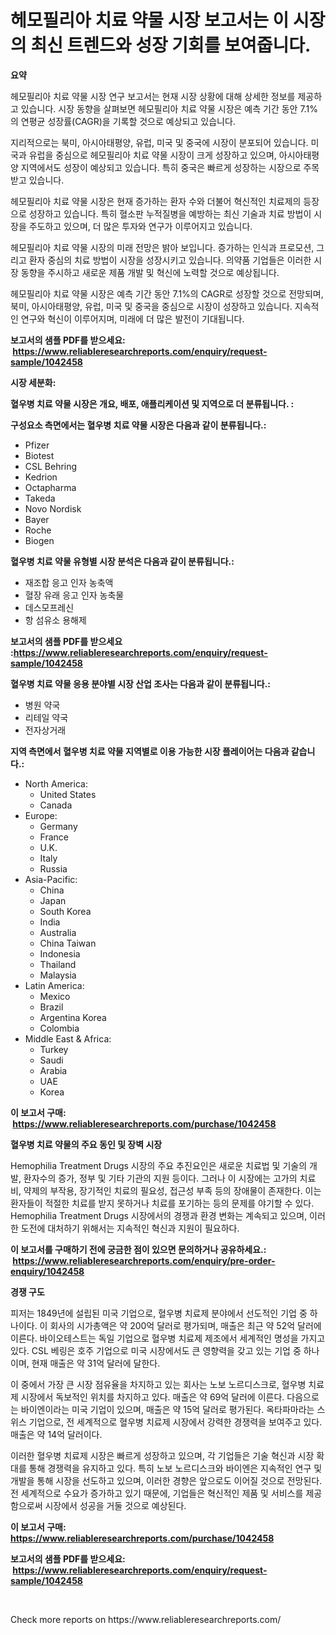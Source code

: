 <p><h1>헤모필리아 치료 약물 시장 보고서는 이 시장의 최신 트렌드와 성장 기회를 보여줍니다.</h1></p><p><strong>요약</strong></p>
<p><p>헤모필리아 치료 약물 시장 연구 보고서는 현재 시장 상황에 대해 상세한 정보를 제공하고 있습니다. 시장 동향을 살펴보면 헤모필리아 치료 약물 시장은 예측 기간 동안 7.1%의 연평균 성장률(CAGR)을 기록할 것으로 예상되고 있습니다.</p><p>지리적으로는 북미, 아시아태평양, 유럽, 미국 및 중국에 시장이 분포되어 있습니다. 미국과 유럽을 중심으로 헤모필리아 치료 약물 시장이 크게 성장하고 있으며, 아시아태평양 지역에서도 성장이 예상되고 있습니다. 특히 중국은 빠르게 성장하는 시장으로 주목받고 있습니다.</p><p>헤모필리아 치료 약물 시장은 현재 증가하는 환자 수와 더불어 혁신적인 치료제의 등장으로 성장하고 있습니다. 특히 혈소판 누적질병을 예방하는 최신 기술과 치료 방법이 시장을 주도하고 있으며, 더 많은 투자와 연구가 이루어지고 있습니다.</p><p>헤모필리아 치료 약물 시장의 미래 전망은 밝아 보입니다. 증가하는 인식과 프로모션, 그리고 환자 중심의 치료 방법이 시장을 성장시키고 있습니다. 의약품 기업들은 이러한 시장 동향을 주시하고 새로운 제품 개발 및 혁신에 노력할 것으로 예상됩니다.</p><p>헤모필리아 치료 약물 시장은 예측 기간 동안 7.1%의 CAGR로 성장할 것으로 전망되며, 북미, 아시아태평양, 유럽, 미국 및 중국을 중심으로 시장이 성장하고 있습니다. 지속적인 연구와 혁신이 이루어지며, 미래에 더 많은 발전이 기대됩니다.</p></p>
<p><strong>보고서의 샘플 PDF를 받으세요: &nbsp;<a href="https://www.reliableresearchreports.com/enquiry/request-sample/1042458">https://www.reliableresearchreports.com/enquiry/request-sample/1042458</a></strong></p>
<p><strong>시장 세분화:</strong></p>
<p><strong> 혈우병 치료 약물 시장은 개요, 배포, 애플리케이션 및 지역으로 더 분류됩니다. :</strong></p>
<p><strong>구성요소 측면에서는 혈우병 치료 약물 시장은 다음과 같이 분류됩니다.:</strong></p>
<p><ul><li>Pfizer</li><li>Biotest</li><li>CSL Behring</li><li>Kedrion</li><li>Octapharma</li><li>Takeda</li><li>Novo Nordisk</li><li>Bayer</li><li>Roche</li><li>Biogen</li></ul></p>
<p><strong> 혈우병 치료 약물 유형별 시장 분석은 다음과 같이 분류됩니다.:</strong></p>
<p><ul><li>재조합 응고 인자 농축액</li><li>혈장 유래 응고 인자 농축물</li><li>데스모프레신</li><li>항 섬유소 용해제</li></ul></p>
<p><strong>보고서의 샘플 PDF를 받으세요 :<a href="https://www.reliableresearchreports.com/enquiry/request-sample/1042458">https://www.reliableresearchreports.com/enquiry/request-sample/1042458</a></strong></p>
<p><strong> 혈우병 치료 약물 응용 분야별 시장 산업 조사는 다음과 같이 분류됩니다.:</strong></p>
<p><ul><li>병원 약국</li><li>리테일 약국</li><li>전자상거래</li></ul></p>
<p><strong>지역 측면에서 혈우병 치료 약물 지역별로 이용 가능한 시장 플레이어는 다음과 같습니다.:</strong></p>
<p><ul>
    <li>
        North America:
        <ul>
            <li>United States</li>
            <li>Canada</li>
        </ul>
    </li>
    <li>
        Europe:
        <ul>
            <li>Germany</li>
            <li>France</li>
            <li>U.K.</li>
            <li>Italy</li>
            <li>Russia</li>
        </ul>
    </li>
    <li>
        Asia-Pacific:
        <ul>
            <li>China</li>
            <li>Japan</li>
            <li>South Korea</li>
            <li>India</li>
            <li>Australia</li>
            <li>China Taiwan</li>
            <li>Indonesia</li>
            <li>Thailand</li>
            <li>Malaysia</li>
        </ul>
    </li>
    <li>
        Latin America:
        <ul>
            <li>Mexico</li>
            <li>Brazil</li>
            <li>Argentina Korea</li>
            <li>Colombia</li>
        </ul>
    </li>
    <li>
        Middle East & Africa:
        <ul>
            <li>Turkey</li>
            <li>Saudi</li>
            <li>Arabia</li>
            <li>UAE</li>
            <li>Korea</li>
        </ul>
    </li>
    </ul></p>
<p><strong>이 보고서 구매: &nbsp;<a href="https://www.reliableresearchreports.com/purchase/1042458">https://www.reliableresearchreports.com/purchase/1042458</a></strong></p>
<p><strong>혈우병 치료 약물의 주요 동인 및 장벽 시장</strong></p>
<p><p>Hemophilia Treatment Drugs 시장의 주요 추진요인은 새로운 치료법 및 기술의 개발, 환자수의 증가, 정부 및 기타 기관의 지원 등이다. 그러나 이 시장에는 고가의 치료비, 약제의 부작용, 장기적인 치료의 필요성, 접근성 부족 등의 장애물이 존재한다. 이는 환자들이 적절한 치료를 받지 못하거나 치료를 포기하는 등의 문제를 야기할 수 있다. Hemophilia Treatment Drugs 시장에서의 경쟁과 환경 변화는 계속되고 있으며, 이러한 도전에 대처하기 위해서는 지속적인 혁신과 지원이 필요하다.</p></p>
<p><strong>이 보고서를 구매하기 전에 궁금한 점이 있으면 문의하거나 공유하세요.: &nbsp;<a href="https://www.reliableresearchreports.com/enquiry/pre-order-enquiry/1042458">https://www.reliableresearchreports.com/enquiry/pre-order-enquiry/1042458</a></strong></p>
<p><strong>경쟁 구도</strong></p>
<p><p>피저는 1849년에 설립된 미국 기업으로, 혈우병 치료제 분야에서 선도적인 기업 중 하나이다. 이 회사의 시가총액은 약 200억 달러로 평가되며, 매출은 최근 약 52억 달러에 이른다. 바이오테스트는 독일 기업으로 혈우병 치료제 제조에서 세계적인 명성을 가지고 있다. CSL 베링은 호주 기업으로 미국 시장에서도 큰 영향력을 갖고 있는 기업 중 하나이며, 현재 매출은 약 31억 달러에 달한다.</p><p>이 중에서 가장 큰 시장 점유율을 차지하고 있는 회사는 노보 노르디스크로, 혈우병 치료제 시장에서 독보적인 위치를 차지하고 있다. 매출은 약 69억 달러에 이른다. 다음으로는 바이엔이라는 미국 기업이 있으며, 매출은 약 15억 달러로 평가된다. 옥타파마라는 스위스 기업으로, 전 세계적으로 혈우병 치료제 시장에서 강력한 경쟁력을 보여주고 있다. 매출은 약 14억 달러이다.</p><p>이러한 혈우병 치료제 시장은 빠르게 성장하고 있으며, 각 기업들은 기술 혁신과 시장 확대를 통해 경쟁력을 유지하고 있다. 특히 노보 노르디스크와 바이엔은 지속적인 연구 및 개발을 통해 시장을 선도하고 있으며, 이러한 경향은 앞으로도 이어질 것으로 전망된다. 전 세계적으로 수요가 증가하고 있기 때문에, 기업들은 혁신적인 제품 및 서비스를 제공함으로써 시장에서 성공을 거둘 것으로 예상된다.</p></p>
<p><strong>이 보고서 구매: &nbsp; <a href="https://www.reliableresearchreports.com/purchase/1042458">https://www.reliableresearchreports.com/purchase/1042458</a></strong></p>
<p><strong>보고서의 샘플 PDF를 받으세요: &nbsp;<a href="https://www.reliableresearchreports.com/enquiry/request-sample/1042458">https://www.reliableresearchreports.com/enquiry/request-sample/1042458</a></strong><strong></strong></p>
<p>&nbsp;</p>
<p>Check more reports on https://www.reliableresearchreports.com/</p>